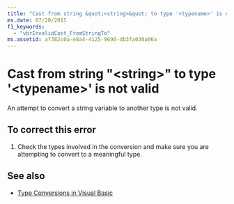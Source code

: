 ```yaml
---
title: "Cast from string &quot;<string>&quot; to type '<typename>' is not valid"
ms.date: 07/20/2015
f1_keywords: 
  - "vbrInvalidCast_FromStringTo"
ms.assetid: a7382c0a-e8a4-4125-9690-db3fa030a06a
---
```

# Cast from string &quot;\<string>&quot; to type '\<typename>' is not valid
An attempt to convert a string variable to another type is not valid.  
  
## To correct this error  
  
1. Check the types involved in the conversion and make sure you are attempting to convert to a meaningful type.  
  
## See also

- [Type Conversions in Visual Basic](../programming-guide/language-features/data-types/type-conversions.md)
